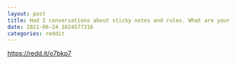```yaml
--- 
layout: post 
title: Had 2 conversations about sticky notes and rules. What are your rules when trading/investing.. share your sticky notes. 👇 
date: 2021-06-24 1624577316 
categories: reddit 
--- 
```

https://redd.it/o7bkp7